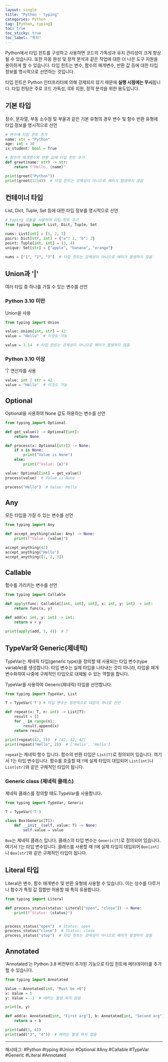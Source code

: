 ```yaml
---
layout: single
title: "Python - typing"
categories: Python
tag: [Python, typing]
toc: true
toc_sticky: true
toc_label: "목차"
---
```


Python에서 타입 힌트를 구성하고 사용하면 코드의 가독성과 유지 관리성이 크게 향상될 수 있습니다. 또한 자동 완성 및 정적 분석과 같은 작업에 대한 더 나은 도구 지원을 용이하게 할 수 있습니다. 타입 힌트는 변수, 함수의 매개변수, 반환 값 등에 대한 타입 정보를 명시적으로 선언하는 것입니다.

타입 힌트은 Python 인터프리터에 의해 강제되지 않기 때문에 **실행 시점에는 무시**됩니다. 타입 힌팅은 주로 코드 가독성, IDE 지원, 정적 분석을 위한 용도입니다.

## 기본 타입

정수, 문자열, 부동 소수점 및 부울과 같은 기본 유형의 경우 변수 및 함수 반환 유형에 타입 정보를 명시적으로 선언

```python
# 변수에 타입 힌트 추가
name: str = "Python"
age: int = 30
is_student: bool = True

# 함수의 매개변수와 반환 값에 타입 힌트 추가
def greet(name: str) -> str:
    return f"Hello, {name}"

print(greet("Python"))
print(greet(1234))  # 타입 힌트는 강제성이 아니으로 에러가 발생하지 않음
```

## 컨테이너 타입

List, Dict, Tuple, Set 등에 대한 타입 정보를 명시적으로 선언

```python
# typing 모듈을 사용하여 타입 힌트 추가
from typing import List, Dict, Tuple, Set

nums: List[int] = [1, 2, 3]
pairs: Dict[str, int] = {"a": 1, "b": 2}
point: Tuple[int, int] = (3, 4)
unique: Set[str] = {"apple", "banana", "orange"}

nums = ["1", "2", "3"]  # 타입 힌트는 강제성이 아니으로 에러가 발생하지 않음
```

## Union과 '|'

여러 타입 중 하나를 가질 수 있는 변수를 선언

### Python 3.10 미만

Union을 사용

```python
from typing import Union

value: Union[int, str] = 42
value = "Hello"  # 이것도 가능

value = 3.14  # 타입 힌트는 강제성이 아니으로 에러가 발생하지 않음
```

### Python 3.10 이상

'|' 연산자를 사용

```python
value: int | str = 42
value = "Hello"  # 이것도 가능
```

## Optional

Optional을 사용하여 None 값도 허용하는 변수를 선언

```python
from typing import Optional

def get_value() -> Optional[int]:
    return None

def process(x: Optional[str]) -> None:
    if x is None:
        print("Value is None")
    else:
        print(f"Value: {x}")

value: Optional[int] = get_value()
process(value)  # Value is None

process("Hello")  # Value: Hello
```

## Any

모든 타입을 가질 수 있는 변수를 선언

```python
from typing import Any

def accept_anything(value: Any) -> None:
    print(f"Value: {value}")

accept_anything(42)
accept_anything("Hello")
accept_anything([1, 2, 3])
```

## Callable

함수를 가리키는 변수를 선언

```python
from typing import Callable

def apply(func: Callable[[int, int], int], x: int, y: int) -> int:
    return func(x, y)

def add(x: int, y: int) -> int:
    return x + y

print(apply(add, 3, 4))  # 7
```

## TypeVar와 Generic(제네릭)

TypeVar는 제네릭 타입(generic type)을 정의할 때 사용되는 타입 변수(type variable)를 생성합니다. 타입 변수는 실제 타입을 나타내는 것이 아니라, 타입을 매개변수화하여 나중에 구체적인 타입으로 대체될 수 있는 역할을 합니다.

TypeVar를 사용하여 Generic(제네릭) 타입을 선언합니다.

```python
from typing import TypeVar, List

T = TypeVar('T') # 타입 변수는 일반적으로 대문자 하나로 선언

def repeat(x: T, n: int) -> List[T]:
    result = []
    for _ in range(n):
        result.append(x)
    return result

print(repeat(42, 3))  # [42, 42, 42]
print(repeat("Hello", 2))  # ['Hello', 'Hello']
```

`repeat`는 제네릭 함수 입니다. 함수의 반환 타입은 `List[T]`로 정의되어 있습니다. 여기서 `T`는 타입 변수입니다. 함수를 호출할 때 `T`에 실제 타입이 대입되어 `List[int]`나 `List[str]`와 같은 구체적인 타입이 됩니다.

### Generic class (제네릭 클래스)

제네릭 클래스를 정의할 때도 TypeVar를 사용합니다.

```python
from typing import TypeVar, Generic

T = TypeVar('T')

class Box(Generic[T]):
    def __init__(self, value: T) -> None:
        self.value = value
```

`Box`는 제네릭 클래스 입니다. 클래스의 타입 변수는 `Generic[T]`로 정의되어 있습니다. 여기서 `T`는 타입 변수입니다. 클래스를 사용할 때 `T`에 실제 타입이 대입되어 `Box[int]`나 `Box[str]`와 같은 구체적인 타입이 됩니다.

## Literal 타입

Literal은 변수, 함수 매개변수 및 반환 유형에 사용할 수 있습니다. 이는 상수를 다루거나 함수가 특정 값 집합만 허용할 때 특히 유용합니다.

```python
from typing import Literal

def process_status(status: Literal["open", "close"]) -> None:
    print(f"Status: {status}")


process_status("open")  # Status: open
process_status("close")  # Status: close
process_status("stop")  # 타입 힌트는 강제성이 아니으로 에러가 발생하지 않음
```

## Annotated

'Annotated'는 Python 3.8 버전부터 추가된 기능으로 타입 힌트에 메타데이터를 추가할 수 있습니다.

```python
from typing import Annotated

Value = Annotated[int, "Must be >0"]
x: Value = 5 
y: Value = -1  # 에러는 발생 하지 않음

print(x, y)

def add(a: Annotated[int, "First arg"], b: Annotated[int, "Second arg"]) -> int:
    return a + b

print(add(3, 4))
print(add("3", "4"))  # 에러는 발생 하지 않음
```

---

해시태그: #Python #typing #Union #Optional #Any #Callable #TypeVar #Generic #Literal #Annotated
